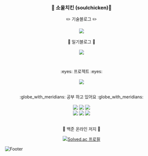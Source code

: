 <h3 align="center"> 🐥 소울치킨 (soulchicken)🐣 </h3>
<p align="center">
✏️ 기술블로그 ✏️ <br><br>
<a href="https://velog.io/@soulchicken"><img src="https://img.shields.io/badge/chicken_velog-3DDC84?style=flat-square&logo=Vector Logo Zone&logoColor=white"/></a> <br><br>
📖 일기블로그 📖 <br><br>
<a href="https://soul-chicken.tistory.com/"><img src="https://img.shields.io/badge/chicken_TISTORY-black?style=flat-square&logo=Talend&logoColor=white"/></a>
</p>
<br>

<p align="center">
:eyes: 프로젝트 :eyes: <br><br>
<a href="https://soulchicken.github.io/WEB_collection/index.html"><img src="https://img.shields.io/badge/Web_Mini_Projects-brown?style=flat-square&logo=Webflow&logoColor=white"/></a>
<br><br>
</p>
<p align="center">
  :globe_with_meridians: 공부 하고 있어요 :globe_with_meridians: <br><br>
  <img src="https://img.shields.io/badge/HTML5-E34F26?style=flat-square&logo=HTML5&logoColor=white"/> 
  <img src="https://img.shields.io/badge/CSS3-1572B6?style=flat-square&logo=CSS3&logoColor=white"/>
  <img src="https://img.shields.io/badge/JavaScript-F7DF1E?style=flat-square&logo=JavaScript&logoColor=white"/>
  <br>
  <img src="https://img.shields.io/badge/Python-3776AB?style=flat-square&logo=Python&logoColor=white"/></a>
  <img src="https://img.shields.io/badge/Pandas-150458?style=flat-square&logo=Pandas&logoColor=white"/></a>
  <img src="https://img.shields.io/badge/MYSQL-4479A1?style=flat-square&logo=MYSQL&logoColor=white"/></a>
  <br>
  <br>
</p>

<div align="center">
  🔶 백준 온라인 저지 🔶  

<br>
  
  [![Solved.ac
프로필](http://mazassumnida.wtf/api/v2/generate_badge?boj=soulfever01)](https://solved.ac/soulfever01)
</div>

![Footer](https://capsule-render.vercel.app/api?type=waving&color=auto&height=200&section=footer)
